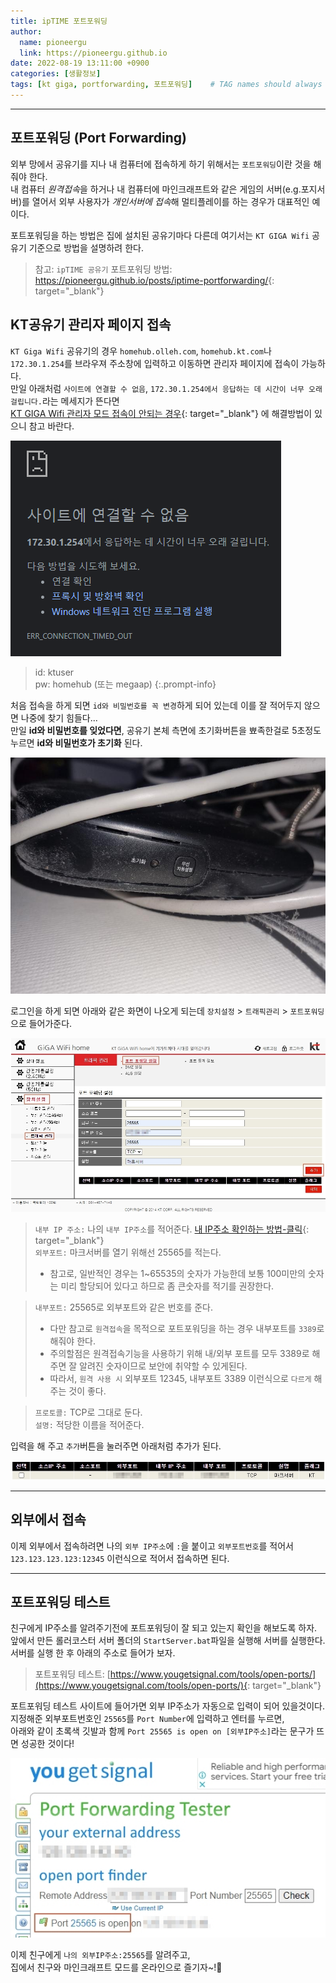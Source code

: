 ```yaml
---
title: ipTIME 포트포워딩
author:
  name: pioneergu
  link: https://pioneergu.github.io
date: 2022-08-19 13:11:00 +0900
categories: [생활정보]
tags: [kt giga, portforwarding, 포트포워딩]    # TAG names should always be lowercase
---
```


---
## **포트포워딩 (Port Forwarding)**

외부 망에서 공유기를 지나 내 컴퓨터에 접속하게 하기 위해서는 `포트포워딩`이란 것을 해 줘야 한다.  
내 컴퓨터 *원격접속*을 하거나 내 컴퓨터에 마인크래프트와 같은 게임의 서버(e.g.포지서버)를 열어서 외부 사용자가 *개인서버에 접속*해 멀티플레이를 하는 경우가 대표적인 예이다.  

포트포워딩을 하는 방법은 집에 설치된 공유기마다 다른데 여기서는 `KT GIGA Wifi` 공유기 기준으로 방법을 설명하려 한다.

> 참고: `ipTIME 공유기` 포트포워딩 방법: <https://pioneergu.github.io/posts/iptime-portforwarding/>{: target="_blank"}

## **KT공유기 관리자 페이지 접속**

`KT Giga Wifi` 공유기의 경우 `homehub.olleh.com`, `homehub.kt.com`나 `172.30.1.254`를 브라우져 주소창에 입력하고 이동하면 관리자 페이지에 접속이 가능하다.  
만일 아래처럼 `사이트에 연결할 수 없음`, `172.30.1.254에서 응답하는 데 시간이 너무 오래 걸립니다.`라는 메세지가 뜬다면  
[KT GIGA Wifi 관리자 모드 접속이 안되는 경우](https://pioneergu.github.io/posts/kt-giga-connection-error/){: target="_blank"} 에 해결방법이 있으니 참고 바란다.

![kt-portforwarding-1](/assets/img/posting/생활정보/kt-portforwarding-1.png)

> id: ktuser  
> pw: homehub (또는 megaap)
{:.prompt-info}

처음 접속을 하게 되면 `id와 비밀번호를 꼭 변경`하게 되어 있는데 이를 잘 적어두지 않으면 나중에 찾기 힘들다...  
만일 **id와 비밀번호를 잊었다면**, 공유기 본체 측면에 초기화버튼을 뾰족한걸로 5초정도 누르면 **id와 비밀번호가 초기화** 된다.

![kt-portforwarding-2](/assets/img/posting/생활정보/kt-portforwarding-2.jpg)

로그인을 하게 되면 아래와 같은 화면이 나오게 되는데 `장치설정` > `트래픽관리` > `포트포워딩`으로 들어가준다.

![kt-portforwarding-3](/assets/img/posting/생활정보/kt-portforwarding-3.jpg)

> `내부 IP 주소:` 나의 `내부 IP주소`를 적어준다. [내 IP주소 확인하는 방법-클릭](https://pioneergu.github.io/posts/my-external-ip/){: target="_blank"}  
> `외부포트:` 마크서버를 열기 위해선 25565를 적는다.
> 
> -   참고로, 일반적인 경우는 1~65535의 숫자가 가능한데 보통 100미만의 숫자는 미리 할당되어 있다고 하므로 좀 큰숫자를 적기를 권장한다.

> `내부포트:` 25565로 외부포트와 같은 번호를 준다.
> 
> -   다만 참고로 `원격접속`을 목적으로 포트포워딩을 하는 경우 내부포트를 `3389`로 해줘야 한다.
> -   주의할점은 원격접속기능을 사용하기 위해 내/외부 포트를 모두 3389로 해주면 잘 알려진 숫자이므로 보안에 취약할 수 있게된다.
> -   따라서, `원격 사용 시` 외부포트 12345, 내부포트 3389 이런식으로 `다르게` 해 주는 것이 좋다.

> `프로토콜:` TCP로 그대로 둔다.  
> `설명:` 적당한 이름을 적어준다.

입력을 해 주고 `추가`버튼을 눌러주면 아래처럼 추가가 된다.

![kt-portforwarding-4](/assets/img/posting/생활정보/kt-portforwarding-4.jpg)

---
## **외부에서 접속**

이제 외부에서 접속하려면 나의 `외부 IP주소`에 `:`을 붙이고 `외부포트번호`를 적어서 `123.123.123.123:12345` 이런식으로 적어서 접속하면 된다.  

---
## **포트포워딩 테스트**

친구에게 IP주소를 알려주기전에 포트포워딩이 잘 되고 있는지 확인을 해보도록 하자.  
앞에서 만든 롤러코스터 서버 폴더의 `StartServer.bat`파일을 실행해 서버를 실행한다.  
서버를 실행 한 후 아래의 주소로 들어가 보자.

> 포트포워딩 테스트: [https://www.yougetsignal.com/tools/open-ports/](https://www.yougetsignal.com/tools/open-ports/){: target="_blank"}

포트포워딩 테스트 사이트에 들어가면 외부 IP주소가 자동으로 입력이 되어 있을것이다.  
지정해준 외부포트번호인 `25565`를 `Port Number`에 입력하고 엔터를 누르면,  
아래와 같이 초록색 깃발과 함께 `Port 25565 is open on [외부IP주소]`라는 문구가 뜨면 성공한 것이다!

![kt-portforwarding-5](/assets/img/posting/생활정보/kt-portforwarding-5.jpg)

이제 친구에게 `나의 외부IP주소:25565`를 알려주고,  
집에서 친구와 마인크래프트 모드를 온라인으로 즐기자~!👏